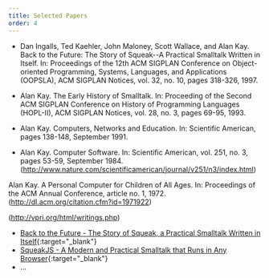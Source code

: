 ```yaml
---
title: Selected Papers
order: 4
---
```

- Dan Ingalls, Ted Kaehler, John Maloney, Scott Wallace, and Alan Kay. Back to the Future: The Story of Squeak--A Practical Smalltalk Written in Itself. In: Proceedings of the 12th ACM SIGPLAN Conference on Object-oriented Programming, Systems, Languages, and Applications (OOPSLA), ACM SIGPLAN Notices, vol. 32, no. 10, pages 318-326, 1997.
- Alan Kay. The Early History of Smalltalk. In:  Proceeding of the Second ACM SIGPLAN Conference on History of Programming Languages (HOPL-II), ACM SIGPLAN Notices, vol. 28, no. 3, pages 69-95, 1993.

- Alan Kay. Computers, Networks and Education. In: Scientific American, pages 138-148, September 1991.

- Alan Kay.
Computer Software.
In: Scientific American, vol. 251, no. 3, pages 53-59, September 1984.
(http://www.nature.com/scientificamerican/journal/v251/n3/index.html)

Alan Kay.
A Personal Computer for Children of All Ages.
In: Proceedings of the ACM Annual Conference, article no. 1, 1972.
(http://dl.acm.org/citation.cfm?id=1971922)

(http://vpri.org/html/writings.php)

- [Back to the Future - The Story of Squeak, a Practical Smalltalk Written in Itself][1]{:target="_blank"}
- [SqueakJS - A Modern and Practical Smalltalk that Runs in Any Browser][2]{:target="_blank"}
- ...

[1]: ftp://ftp.create.ucsb.edu/pub/Smalltalk/Squeak/docs/OOPSLA.Squeak.html
[2]: http://hirschfeld.org/writings/media/FreudenbergIngallsFelgentreffPapeHirschfeld_2014_SqueakJSAModernAndPracticalSmalltalkThatRunsInAnyBrowser_AcmDL.pdf
